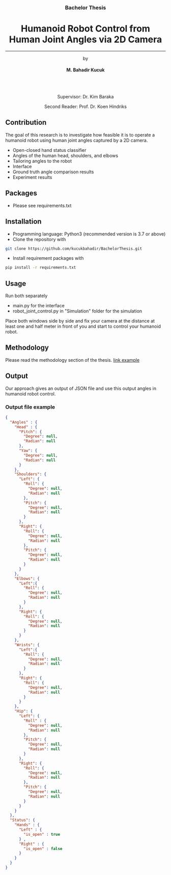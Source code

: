 <h3 align="center">Bachelor Thesis</h3>
<h1 align="center">Humanoid Robot Control from Human Joint Angles via 2D Camera</h1>

---

<p align="center">by</p>

<h4 align="center">M. Bahadir Kucuk</h4>

<br>
<br>

<p align="center">Supervisor: Dr. Kim Baraka</p>
<p align="center">Second Reader: Prof. Dr. Koen Hindriks</p>

## Contribution
The goal of this research is to investigate how feasible it is to operate a humanoid robot using human joint angles captured by a 2D camera. 
- Open-closed hand status classifier
- Angles of the human head, shoulders, and elbows
- Tailoring angles to the robot
- Interface
- Ground truth angle comparison results
- Experiment results

## Packages
- Please see requirements.txt

## Installation
- Programming language: Python3 (recommended version is 3.7 or above)
- Clone the repository with
```bash
git clone https://github.com/kucukbahadir/BachelorThesis.git
```
- Install requirement packages with
```bash
pip install -r requirements.txt
```

## Usage
Run both separately
- main.py for the interface
- robot_joint_control.py in "Simulation" folder for the simulation

Place both windows side by side and fix your camera at the distance at least one and half meter in front of you and start to control your humanoid robot.


## Methodology
Please read the methodology section of the thesis.
[link example](M_Bahadir_Kucuk_mkk332_Bachelor_Thesis.pdf)


## Output
Our approach gives an output of JSON file and use this output angles in humanoid robot control.

### Output file example 
```json
{
  "Angles" : {
    "Head" : {
      "Pitch": {
        "Degree": null,
        "Radian": null
      },
      "Yaw": {
        "Degree": null,
        "Radian": null
      }
    },
    "Shoulders": {
      "Left": {
        "Roll": {
          "Degree": null,
          "Radian": null
        },
        "Pitch": {
          "Degree": null,
          "Radian": null
        }
      },
      "Right": {
        "Roll": {
          "Degree": null,
          "Radian": null
        },
        "Pitch": {
          "Degree": null,
          "Radian": null
        }
      }
    },
    "Elbows": {
      "Left":{
        "Roll": {
          "Degree": null,
          "Radian": null
        }
      },
      "Right": {
        "Roll": {
          "Degree": null,
          "Radian": null
        }
      }
    },
    "Wrists": {
      "Left":{
        "Roll": {
          "Degree": null,
          "Radian": null
        }
      },
      "Right": {
        "Roll": {
          "Degree": null,
          "Radian": null
        }
      }
    },
    "Hip": {
      "Left": {
        "Roll" : {
          "Degree": null,
          "Radian": null
        },
        "Pitch": {
          "Degree": null,
          "Radian": null
        }
      },
      "Right": {
        "Roll": {
          "Degree": null,
          "Radian": null
        },
        "Pitch": {
          "Degree": null,
          "Radian": null
        }
      }
    }
  },
  "Status": {
    "Hands" : {
      "Left" : {
        "is_open" : true
      } ,
      "Right" : {
        "is_open" : false
      }
    }
  }
}
```

